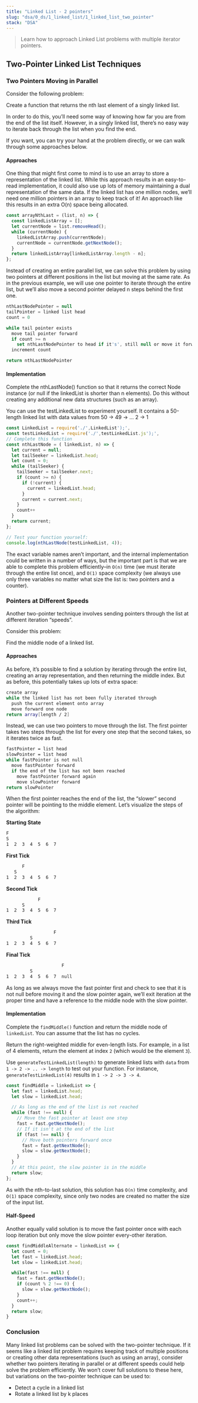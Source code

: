 ```yaml
---
title: "Linked List - 2 pointers"
slug: "dsa/0_ds/1_linked_list/1_linked_list_two_pointer"
stack: "DSA"
---
```


> Learn how to approach Linked List problems with multiple iterator pointers.

## Two-Pointer Linked List Techniques

### Two Pointers Moving in Parallel

Consider the following problem:

Create a function that returns the nth last element of a singly linked list.

In order to do this, you’ll need some way of knowing how far you are from the end of the list itself. However, in a singly linked list, there’s no easy way to iterate back through the list when you find the end.

If you want, you can try your hand at the problem directly, or we can walk through some approaches below.

#### Approaches

One thing that might first come to mind is to use an array to store a representation of the linked list. While this approach results in an easy-to-read implementation, it could also use up lots of memory maintaining a dual representation of the same data. If the linked list has one million nodes, we’ll need one million pointers in an array to keep track of it! An approach like this results in an extra O(n) space being allocated.

```js
const arrayNthLast = (list, n) => {
  const linkedListArray = [];
  let currentNode = list.removeHead();
  while (currentNode) {
    linkedListArray.push(currentNode);
    currentNode = currentNode.getNextNode();
  }
  return linkedListArray[linkedListArray.length - n];
};
```

Instead of creating an entire parallel list, we can solve this problem by using two pointers at different positions in the list but moving at the same rate. As in the previous example, we will use one pointer to iterate through the entire list, but we’ll also move a second pointer delayed n steps behind the first one.

```js
nthLastNodePointer = null
tailPointer = linked list head
count = 0

while tail pointer exists
  move tail pointer forward
  if count >= n
    set nthLastNodePointer to head if it's', still null or move it forward
  increment count

return nthLastNodePointer
```

#### Implementation

Complete the nthLastNode() function so that it returns the correct Node instance (or null if the linkedList is shorter than n elements). Do this without creating any additional new data structures (such as an array).

You can use the testLinkedList to experiment yourself. It contains a 50-length linked list with data values from 50 -> 49 -> ... 2 -> 1

```js
const LinkedList = require('./',LinkedList');',
const testLinkedList = require('./',testLinkedList.js');',
// Complete this function
const nthLastNode = ( linkedList, n) => {
  let current = null;
  let tailSeeker = linkedList.head;
  let count = 0;
  while (tailSeeker) {
    tailSeeker = tailSeeker.next;
    if (count >= n) {
      if (!current) {
        current = linkedList.head;
      }
      current = current.next;
    }
    count++
  }
  return current;
};

// Test your function yourself:
console.log(nthLastNode(testLinkedList, 4));
```

The exact variable names aren’t important, and the internal implementation could be written in a number of ways, but the important part is that we are able to complete this problem efficiently–in `O(n)` time (we must iterate through the entire list once), and `O(1)` space complexity (we always use only three variables no matter what size the list is: two pointers and a counter).

### Pointers at Different Speeds

Another two-pointer technique involves sending pointers through the list at different iteration “speeds”.

Consider this problem:

Find the middle node of a linked list.

#### Approaches

As before, it’s possible to find a solution by iterating through the entire list, creating an array representation, and then returning the middle index. But as before, this potentially takes up lots of extra space:

```sh
create array
while the linked list has not been fully iterated through
  push the current element onto array
  move forward one node
return array[length / 2]
```

Instead, we can use two pointers to move through the list. The first pointer takes two steps through the list for every one step that the second takes, so it iterates twice as fast.

```sh
fastPointer = list head
slowPointer = list head
while fastPointer is not null
  move fastPointer forward
  if the end of the list has not been reached
    move fastPointer forward again
    move slowPointer forward
return slowPointer
```

When the first pointer reaches the end of the list, the “slower” second pointer will be pointing to the middle element. Let’s visualize the steps of the algorithm:

**Starting State**

```sh
F
S
1  2  3  4  5  6  7
```

**First Tick**

```sh
      F
   S
1  2  3  4  5  6  7
```

**Second Tick**

```sh
            F
      S
1  2  3  4  5  6  7
```

**Third Tick**

```sh
                  F
         S
1  2  3  4  5  6  7
```

**Final Tick**

```sh
                     F
         S
1  2  3  4  5  6  7  null
```

As long as we always move the fast pointer first and check to see that it is not null before moving it and the slow pointer again, we’ll exit iteration at the proper time and have a reference to the middle node with the slow pointer.

#### Implementation

Complete the `findMiddle()` function and return the middle node of `linkedList`. You can assume that the list has no cycles.

Return the right-weighted middle for even-length lists. For example, in a list of 4 elements, return the element at index `2` (which would be the element `3`).

Use `generateTestLinkedList(length)` to generate linked lists with `data` from `1 -> 2 -> .. -> length` to test out your function. For instance, `generateTestLinkedList(4)` results in `1 -> 2 -> 3 -> 4`.

```js
const findMiddle = linkedList => {
  let fast = linkedList.head;
  let slow = linkedList.head;

  // As long as the end of the list is not reached
  while (fast !== null) {
    // Move the fast pointer at least one step
    fast = fast.getNextNode();
    // If it isn't at the end of the list
    if (fast !== null) {
      // Move both pointers forward once
      fast = fast.getNextNode();
      slow = slow.getNextNode();
    }
  }
  // At this point, the slow pointer is in the middle
  return slow;
};
```
As with the nth-to-last solution, this solution has `O(n)` time complexity, and `O(1)` space complexity, since only two nodes are created no matter the size of the input list.

#### Half-Speed
Another equally valid solution is to move the fast pointer once with each loop iteration but only move the slow pointer every-other iteration.
```js
const findMiddleAlternate = linkedList => {
  let count = 0;
  let fast = linkedList.head;
  let slow = linkedList.head;

  while(fast !== null) {
    fast = fast.getNextNode();
    if (count % 2 !== 0) {
      slow = slow.getNextNode();
    }
    count++;
  }
  return slow;
}
```

### Conclusion
Many linked list problems can be solved with the two-pointer technique. If it seems like a linked list problem requires keeping track of multiple positions or creating other data representations (such as using an array), consider whether two pointers iterating in parallel or at different speeds could help solve the problem efficiently. We won’t cover full solutions to these here, but variations on the two-pointer technique can be used to:

- Detect a cycle in a linked list
- Rotate a linked list by k places